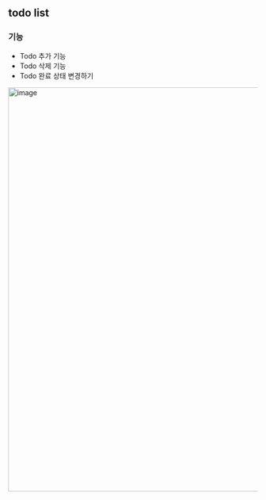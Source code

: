 ## todo list 

### 기능
- Todo 추가 기능
- Todo 삭제 기능
- Todo 완료 상태 변경하기

<img width="816" alt="image" src="https://github.com/Wlfjd/my-todo-list/assets/103630185/2a4b432f-f2bd-48ff-86c0-ab6ff67d2643">

